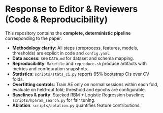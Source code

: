 
# Response to Editor & Reviewers (Code & Reproducibility)

This repository contains the **complete, deterministic pipeline** corresponding to the paper.

- **Methodology clarity**: All steps (preprocess, features, models, thresholds) are explicit in code and `config.yaml`.
- **Data access**: see `DATA.md` for dataset and schema mapping.
- **Reproducibility**: `Makefile` and `reproduce.sh` produce artifacts with metrics and configuration snapshots.
- **Statistics**: `scripts/stats_ci.py` reports 95% bootstrap CIs over CV folds.
- **Overfitting controls**: Train AE only on normal sessions within each fold, evaluate on held-out fold; threshold and epochs are configurable.
- **Baselines & parity**: Stacked RBM + Logistic Regression baseline; `scripts/hparam_search.py` for fair tuning.
- **Ablation**: `scripts/ablation.py` quantifies feature contributions.
